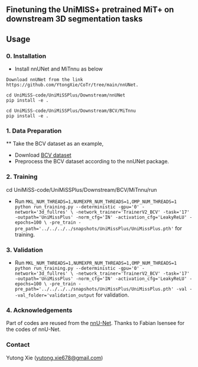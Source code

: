 ## Finetuning the UniMISS+ pretrained MiT+ on downstream 3D segmentation tasks

## Usage

### 0. Installation

* Install nnUNet and MiTnnu as below
  
```
Download nnUNet from the link https://github.com/YtongXie/CoTr/tree/main/nnUNet.

cd UniMiSS-code/UniMiSSPlus/Downstream/nnUNet
pip install -e .

cd UniMiSS-code/UniMiSSPlus/Downstream/BCV/MiTnnu
pip install -e .
```

### 1. Data Preparation

** Take the BCV dataset as an example,
* Download [BCV dataset](https://www.synapse.org/#!Synapse:syn3193805/wiki/217789)
* Preprocess the BCV dataset according to the nnUNet package.

### 2. Training 
cd UniMiSS-code/UniMiSSPlus/Downstream/BCV/MiTnnu/run

* Run `MKL_NUM_THREADS=1,NUMEXPR_NUM_THREADS=1,OMP_NUM_THREADS=1 python run_training.py --deterministic -gpu='0' -network='3d_fullres' \
-network_trainer='TrainerV2_BCV' -task='17' -outpath='UniMissPlus' -norm_cfg='IN' -activation_cfg='LeakyReLU' -epochs=100 \
-pre_train -pre_path='../../../../snapshots/UniMissPlus/UniMissPlus.pth'` for training.

### 3. Validation 
* Run `MKL_NUM_THREADS=1,NUMEXPR_NUM_THREADS=1,OMP_NUM_THREADS=1 python run_training.py --deterministic -gpu='0' -network='3d_fullres' \
-network_trainer='TrainerV2_BCV' -task='17' -outpath='UniMissPlus' -norm_cfg='IN' -activation_cfg='LeakyReLU' -epochs=100 \
-pre_train -pre_path='../../../../snapshots/UniMissPlus/UniMissPlus.pth' -val --val_folder='validation_output` for validation.

### 4. Acknowledgements
Part of codes are reused from the [nnU-Net](https://github.com/MIC-DKFZ/nnUNet). Thanks to Fabian Isensee for the codes of nnU-Net.

### Contact
Yutong Xie (yutong.xie678@gmail.com)

